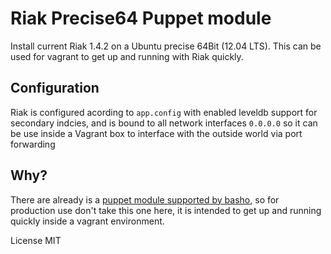 Riak Precise64 Puppet module
============================

Install current Riak 1.4.2 on a Ubuntu precise 64Bit (12.04 LTS). This can be used for vagrant to get up and running with Riak quickly.

Configuration
-------------
Riak is configured acording to ```app.config``` with enabled leveldb support for
secondary indcies, and is bound to all network interfaces ```0.0.0.0``` so it
can be use inside a Vagrant box to interface with the outside world via port
forwarding

Why?
----
There are already is a [puppet module supported by
basho](https://github.com/basho/puppet-riak), so for production use don't take
this one here, it is intended to get up and running quickly inside a vagrant
environment.

License MIT

